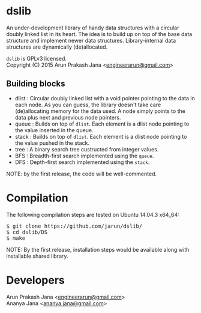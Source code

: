 # dslib
An under-development library of handy data structures with a circular doubly linked list in its heart. The idea is to build up on top of the base data structure and implement newer data structures. Library-internal data structures are dynamically (de)allocated.
  
`dslib` is GPLv3 licensed.  
Copyright (C) 2015 Arun Prakash Jana &lt;engineerarun@gmail.com&gt;

Building blocks
-
- dlist : Circular doubly linked list with a void pointer pointing to the data in each node. As you can guess, the library doesn't take care (de)allocating memory for the data used. A node simply points to the data plus next and previous node pointers.
- queue : Builds on top of `dlist`. Each element is a dlist node pointing to the value inserted in the queue.
- stack : Builds on top of `dlist`. Each element is a dlist node pointing to the value pushed in the stack.
- tree : A binary search tree custructed from integer values.
- BFS : Breadth-first search implemented using the `queue`.
- DFS : Depth-first search implemented using the `stack`.
  
NOTE: by the first release, the code will be well-commented.

# Compilation
The following compilation steps are tested on Ubuntu 14.04.3 x64_64:
<pre>$ git clone https://github.com/jarun/dslib/
$ cd dslib/DS
$ make</pre>
  
NOTE: By the first release, installation steps would be available along with installable shared library.

# Developers
Arun Prakash Jana &lt;engineerarun@gmail.com&gt;  
Ananya Jana &lt;ananya.jana@gmail.com&gt;
